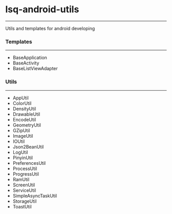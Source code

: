 # lsq-android-utils
---
Utils and templates for android developing


### Templates
---
- BaseApplication
- BaseActivity
- BaseListViewAdapter

### Utils
---
- AppUtil
- ColorUtil
- DensityUtil
- DrawableUtil
- EncodeUtil
- GeometryUtil
- GZipUtil
- ImageUtil
- IOUtil
- Json2BeanUtil
- LogUtil
- PinyinUtil
- PreferencesUtil
- ProcessUtil
- ProgressUtil
- RamUtil
- ScreenUtil
- ServiceUtil
- SimpleAsyncTaskUtil
- StorageUtil
- ToastUtil
